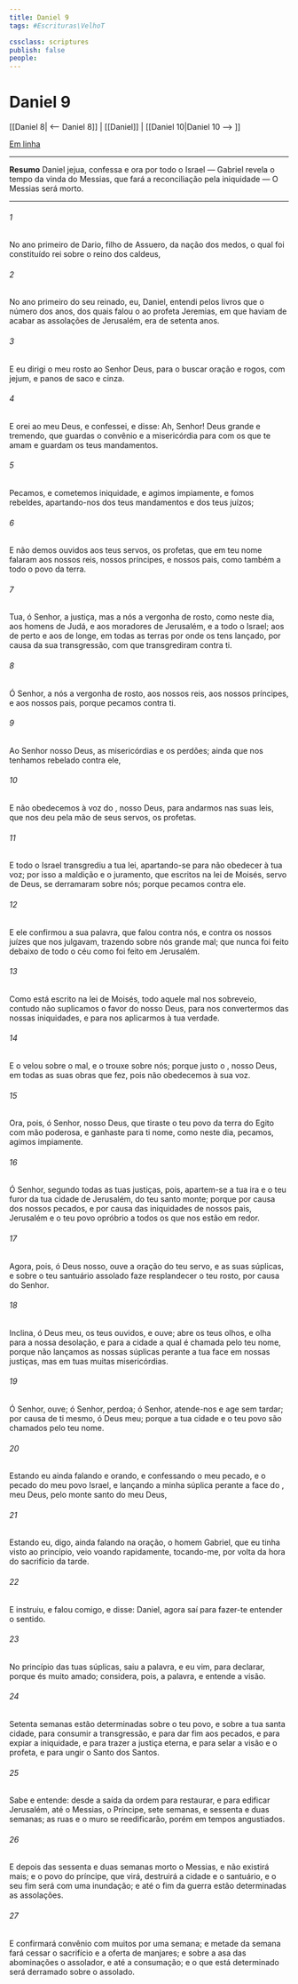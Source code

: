 ```yaml
---
title: Daniel 9
tags: #Escrituras\VelhoT

cssclass: scriptures
publish: false
people:
---
```


# Daniel 9
[[Daniel 8| <-- Daniel 8]] | [[Daniel]] | [[Daniel 10|Daniel 10 --> ]]

[Em linha](https://churchofjesuschrist.org/study/scriptures/ot/dan/9?lang=por)

---
__Resumo__
Daniel jejua, confessa e ora por todo o Israel — Gabriel revela o tempo da vinda do Messias, que fará a reconciliação pela iniquidade — O Messias será morto.

---
###### 1 
No ano primeiro de Dario, filho de Assuero, da nação dos medos, o qual foi constituído rei sobre o reino dos caldeus,

###### 2 
No ano primeiro do seu reinado, eu, Daniel, entendi pelos livros que o número dos anos, dos quais falou o  ao profeta Jeremias, em que haviam de acabar as assolações de Jerusalém, era de setenta anos.

###### 3 
E eu dirigi o meu rosto ao Senhor Deus, para o buscar  oração e rogos, com jejum, e panos de saco e cinza.

###### 4 
E orei ao  meu Deus, e confessei, e disse: Ah, Senhor! Deus grande e tremendo, que guardas o convênio e a misericórdia para com os que te amam e guardam os teus mandamentos.

###### 5 
Pecamos, e cometemos iniquidade, e agimos impiamente, e fomos rebeldes, apartando-nos dos teus mandamentos e dos teus juízos;

###### 6 
E não demos ouvidos aos teus servos, os profetas, que em teu nome falaram aos nossos reis,  nossos príncipes, e  nossos pais, como também a todo o povo da terra.

###### 7 
Tua, ó Senhor,  a justiça, mas a nós  a vergonha de rosto, como  neste dia, aos homens de Judá, e aos moradores de Jerusalém, e a todo o Israel; aos de perto e aos de longe, em todas as terras por onde os tens lançado, por causa da sua transgressão, com que transgrediram contra ti.

###### 8 
Ó Senhor, a nós  a vergonha de rosto, aos nossos reis, aos nossos príncipes, e aos nossos pais, porque pecamos contra ti.

###### 9 
Ao Senhor nosso Deus,  as misericórdias e os perdões; ainda que nos tenhamos rebelado contra ele,

###### 10 
E não obedecemos à voz do , nosso Deus, para andarmos nas suas leis, que nos deu pela mão de seus servos, os profetas.

###### 11 
E todo o Israel transgrediu a tua lei, apartando-se para não obedecer à tua voz; por isso a maldição e o juramento, que  escritos na lei de Moisés, servo de Deus, se derramaram sobre nós; porque pecamos contra ele.

###### 12 
E ele confirmou a sua palavra, que falou contra nós, e contra os nossos juízes que nos julgavam, trazendo sobre nós  grande mal; que nunca foi feito debaixo de todo o céu como foi feito em Jerusalém.

###### 13 
Como está escrito na lei de Moisés, todo aquele mal nos sobreveio, contudo não suplicamos o favor do  nosso Deus, para nos convertermos das nossas iniquidades, e para nos aplicarmos à tua verdade.

###### 14 
E o  velou sobre o mal, e o trouxe sobre nós; porque justo  o , nosso Deus, em todas as suas obras que fez, pois não obedecemos à sua voz.

###### 15 
Ora, pois, ó Senhor, nosso Deus, que tiraste o teu povo da terra do Egito com mão poderosa, e ganhaste para ti nome, como  neste dia, pecamos, agimos impiamente.

###### 16 
Ó Senhor, segundo todas as tuas justiças, pois, apartem-se a tua ira e o teu furor da tua cidade de Jerusalém, do teu santo monte; porque por causa dos nossos pecados, e por causa das iniquidades de nossos pais,  Jerusalém e o teu povo  opróbrio a todos os que nos estão em redor.

###### 17 
Agora, pois, ó Deus nosso, ouve a oração do teu servo, e as suas súplicas, e sobre o teu santuário assolado faze resplandecer o teu rosto, por causa do Senhor.

###### 18 
Inclina, ó Deus meu, os teus ouvidos, e ouve; abre os teus olhos, e olha para a nossa desolação, e para a cidade a qual é chamada pelo teu nome, porque não lançamos as nossas súplicas perante a tua face  em nossas justiças, mas em tuas muitas misericórdias.

###### 19 
Ó Senhor, ouve; ó Senhor, perdoa; ó Senhor, atende-nos e age sem tardar; por causa de ti mesmo, ó Deus meu; porque a tua cidade e o teu povo são chamados pelo teu nome.

###### 20 
Estando eu ainda falando e orando, e confessando o meu pecado, e o pecado do meu povo Israel, e lançando a minha súplica perante a face do , meu Deus, pelo monte santo do meu Deus,

###### 21 
Estando eu, digo, ainda falando na oração, o homem Gabriel, que eu tinha visto ao princípio, veio voando rapidamente, tocando-me, por volta da hora do sacrifício da tarde.

###### 22 
E  instruiu, e falou comigo, e disse: Daniel, agora saí para fazer-te entender o sentido.

###### 23 
No princípio das tuas súplicas, saiu a palavra, e eu vim, para  declarar, porque és muito amado; considera, pois, a palavra, e entende a visão.

###### 24 
Setenta semanas estão determinadas sobre o teu povo, e sobre a tua santa cidade, para consumir a transgressão, e para dar fim aos pecados, e para expiar a iniquidade, e para trazer a justiça eterna, e para selar a visão e o profeta, e para ungir o Santo dos Santos.

###### 25 
Sabe e entende: desde a saída da ordem para restaurar, e para edificar Jerusalém, até o Messias, o Príncipe,  sete semanas, e sessenta e duas semanas; as ruas e o muro se reedificarão, porém em tempos angustiados.

###### 26 
E depois das sessenta e duas semanas  morto o Messias, e não existirá mais; e o povo do príncipe, que virá, destruirá a cidade e o santuário, e o seu fim será com uma inundação; e até o fim da guerra estão determinadas as assolações.

###### 27 
E confirmará convênio com muitos por uma semana; e  metade da semana fará cessar o sacrifício e a oferta de manjares; e sobre a asa das abominações  o assolador, e  até a consumação; e o que está determinado será derramado sobre o assolado.

